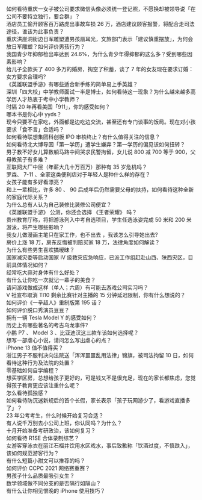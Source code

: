 如何看待重庆一女子被公司要求微信头像必须统一登记照，不愿换却被领导说「在公司不要特立独行，要合群」？  
酒店员工偷开顾客百万路虎出事故车损 26 万，酒店建议顾客报警，将配合走司法途径，谁该为此事负责？  
重庆洪崖洞街边日军雕塑遭男孩扇耳光，文旅部门表示「建议慎重摆放」，为何会放日军雕塑？如何评价男孩行为？  
我国青少年抑郁检出率达到 24.6%，为什么青少年得抑郁的这么多？受到哪些因素影响？  
给儿子全款买了 400 多万的婚房，掏空了积蓄，谈了 7 年的女友现在要求订婚：女方要求合理吗?  
《英雄联盟手游》有哪些适合新手练的简单易上手英雄？  
深圳「四大校」中学教师面试一半是博士，如何看待这一现象？为什么越来越多高学历人才热衷于考中小学教师？  
时隔 20 年再看美国「911」，你的感受如何？  
哪本书是你心中 yyds？  
现今只要不在家吃，外面都是边吃边交流，甚至还有专门谈事的饭局。现在对小孩要求「食不言」合适吗？  
如何看待联想集团科创板 IPO 审核终止？有什么值得关注的信息？  
如何看待北大博导因「第一学历」遭学生嫌弃？第一学历的偏见该如何扭转？  
男子教不好女儿算数躺马路中间哭求民警拘留，女儿说 800 减 700 等于 900，父母教孩子有多难？  
互联网大厂中层（年薪大几十万百万）那种有 35 岁危机吗？  
罗森、 7-11 、全家这类便利店对于年轻人是种什么样的存在？  
女孩子能有多好看漂亮？  
和上一辈相比，许多 80 、 90 后成年后仍然需要父母的扶持，如何看待这种全新的家庭代际关系？  
为什么总有人认为自己装修比装修公司便宜？  
《英雄联盟手游》 公测，你还会选择 《王者荣耀》 吗？  
贵州教育厅称，将把游泳列入中考自选项目，学生任选泳姿完成 50 米和 200 米游泳，将产生哪些影响？  
我女儿做漫画主笔只在家工作，也不出去 ，我该怎么引导她出去?  
房价上涨 18 万，房东反悔被判赔买家 18 万，法律角度如何解读？  
为什么有些男生喜欢搞暧昧？  
国家减灾委等启动国家 Ⅳ 级救灾应急响应，已派工作组赶赴山西、陕西灾区，目前具体情况如何？  
经常吃大蒜对身体有什么好处？  
有什么让你吃一次就记一辈子的美食？  
请问游戏做成这样（单人；六周）有可能去游戏公司实习吗？  
V 社宣布取消 TI10 剩余比赛针对主播的 15 分钟延迟限制，你有什么想说的？  
如何评价《一拳超人》重制版第 195 话？  
如何评价脱口秀演员豆豆？  
拥有一辆 Tesla Model Y 的感受如何？  
历史上有哪些著名的考古乌龙事件?  
小鹏 P7 、 Model 3 、比亚迪汉这三款车该如何选择呢？  
想写一部虐心小说，请问怎么写出虐心的点？  
iPhone 13 值不值得买？  
浙江男子不服判决向法院送「浑浑噩噩乱用法律」锦旗，被司法拘留 10 日，如何看待这种行为及法院的处置？  
零基础如何自学编程？  
想买学区房，总想给孩子更好的，可是钱又不是很充足，现在的家长都焦虑，您觉得孩子教育更应该注重什么呢？  
怎么看待孤独感？  
如何看待防沉迷新规后的首个长假，家长表示「孩子玩网游少了，看游戏直播多了」？  
23 年公考考生，什么时候开始复习合适？  
有人说千万别去小公司上班，你认同吗？为什么？  
十月开始准备考研政治，该如何复习？  
如何看待 R1SE 合体录制综艺？  
女游客穿泳衣在丽江石榴井饮用水区戏水，事后致歉称「饮酒过度，不慎跌入」，该如何规范游客行为？  
有什么短篇小甜文可以推荐的吗？  
如何评价 CCPC 2021 网络赛重赛？  
男孩子什么品质最吸引女生？  
数学领域做不同分支的是否隔行如隔山？  
有什么让你相见恨晚的 iPhone 使用技巧？  
